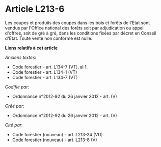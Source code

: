 # Article L213-6

Les coupes et produits des coupes dans les bois et forêts de l'Etat sont vendus par l'Office national des forêts soit par
adjudication ou appel d'offres, soit de gré à gré, dans les conditions fixées par décret en Conseil d'Etat. Toute vente non
conforme est nulle.

**Liens relatifs à cet article**

_Anciens textes_:

  - Code forestier - art. L134-7 (VT), al 1.
  - Code forestier - art. L134-1 (VT)
  - Code forestier - art. L134-7 (VT)

_Codifié par_:

  - Ordonnance n°2012-92 du 26 janvier 2012 - art. (V)

_Créé par_:

  - Ordonnance n°2012-92 du 26 janvier 2012 - art. (V)

_Cité par_:

  - Code forestier (nouveau) - art. L213-24 (VD)
  - Code forestier (nouveau) - art. L213-8 (V)
